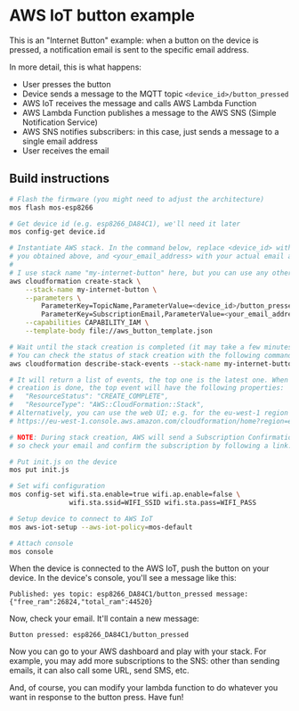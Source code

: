 # AWS IoT button example

This is an "Internet Button" example: when a button on the device is pressed,
a notification email is sent to the specific email address.

In more detail, this is what happens:

  - User presses the button
  - Device sends a message to the MQTT topic `<device_id>/button_pressed`
  - AWS IoT receives the message and calls AWS Lambda Function
  - AWS Lambda Function publishes a message to the AWS SNS (Simple Notification
    Service)
  - AWS SNS notifies subscribers: in this case, just sends a message to a
    single email address
  - User receives the email

## Build instructions

```bash
# Flash the firmware (you might need to adjust the architecture)
mos flash mos-esp8266

# Get device id (e.g. esp8266_DA84C1), we'll need it later
mos config-get device.id

# Instantiate AWS stack. In the command below, replace <device_id> with the ID
# you obtained above, and <your_email_address> with your actual email address.
#
# I use stack name "my-internet-button" here, but you can use any other name.
aws cloudformation create-stack \
    --stack-name my-internet-button \
    --parameters \
        ParameterKey=TopicName,ParameterValue=<device_id>/button_pressed \
        ParameterKey=SubscriptionEmail,ParameterValue=<your_email_address> \
    --capabilities CAPABILITY_IAM \
    --template-body file://aws_button_template.json

# Wait until the stack creation is completed (it may take a few minutes).
# You can check the status of stack creation with the following command:
aws cloudformation describe-stack-events --stack-name my-internet-button

# It will return a list of events, the top one is the latest one. When stack
# creation is done, the top event will have the following properties:
#   "ResourceStatus": "CREATE_COMPLETE",
#   "ResourceType": "AWS::CloudFormation::Stack",
# Alternatively, you can use the web UI; e.g. for the eu-west-1 region the URL is:
# https://eu-west-1.console.aws.amazon.com/cloudformation/home?region=eu-west-1#/stacks?filter=active

# NOTE: During stack creation, AWS will send a Subscription Confirmation email,
# so check your email and confirm the subscription by following a link.

# Put init.js on the device
mos put init.js

# Set wifi configuration
mos config-set wifi.sta.enable=true wifi.ap.enable=false \
               wifi.sta.ssid=WIFI_SSID wifi.sta.pass=WIFI_PASS

# Setup device to connect to AWS IoT
mos aws-iot-setup --aws-iot-policy=mos-default

# Attach console
mos console
```

When the device is connected to the AWS IoT, push the button on your device.
In the device's console, you'll see a message like this:

```
Published: yes topic: esp8266_DA84C1/button_pressed message: {"free_ram":26824,"total_ram":44520}
```

Now, check your email. It'll contain a new message:

```
Button pressed: esp8266_DA84C1/button_pressed
```

Now you can go to your AWS dashboard and play with your stack. For example, you
may add more subscriptions to the SNS: other than sending emails, it can also
call some URL, send SMS, etc.

And, of course, you can modify your lambda function to do whatever you want
in response to the button press. Have fun!
